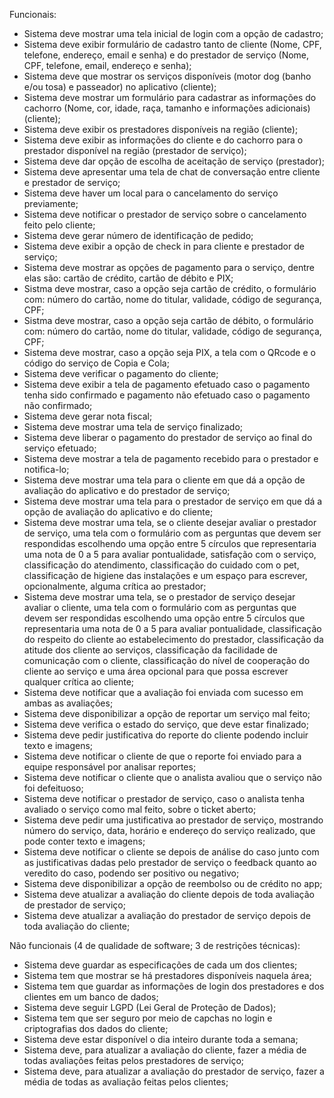 Funcionais:
  - Sistema deve mostrar uma tela inicial de login com a opção de cadastro;
  - Sistema deve exibir formulário de cadastro tanto de cliente (Nome, CPF, telefone, endereço, email e senha) e do prestador de serviço (Nome, CPF, telefone, email, endereço e senha);
  - Sistema deve que mostrar os serviços disponíveis (motor dog (banho e/ou tosa) e passeador) no aplicativo (cliente);
  - Sistema deve mostrar um formulário para cadastrar as informações do cachorro (Nome, cor, idade, raça, tamanho e informações adicionais) (cliente);
  - Sistema deve exibir os prestadores disponíveis na região (cliente);
  - Sistema deve exibir as informações do cliente e do cachorro para o prestador disponível na região (prestador de serviço);
  - Sistema deve dar opção de escolha de aceitação de serviço (prestador);
  - Sistema deve apresentar uma tela de chat de conversação entre cliente e prestador de serviço;
  - Sistema deve haver um local para o cancelamento do serviço previamente;
  - Sistema deve notificar o prestador de serviço sobre o cancelamento feito pelo cliente;
  - Sistema deve gerar número de identificação de pedido;
  - Sistema deve exibir a opção de check in para cliente e prestador de serviço;
  - Sistema deve mostrar as opções de pagamento para o serviço, dentre elas são: cartão de crédito, cartão de débito e PIX;
  - Sistma deve mostrar, caso a opção seja cartão de crédito, o formulário com: número do cartão, nome do titular, validade, código de segurança, CPF;
  - Sistma deve mostrar, caso a opção seja cartão de débito, o formulário com: número do cartão, nome do titular, validade, código de segurança, CPF;
  - Sistema deve mostrar, caso a opção seja PIX, a tela com o QRcode e o código do serviço de Copia e Cola;
  - Sistema deve verificar o pagamento do cliente;
  - Sistema deve exibir a tela de pagamento efetuado caso o pagamento tenha sido confirmado e pagamento não efetuado caso o pagamento não confirmado;
  - Sistema deve gerar nota fiscal;
  - Sistema deve mostrar uma tela de serviço finalizado;
  - Sistema deve liberar o pagamento do prestador de serviço ao final do serviço efetuado;
  - Sistema deve mostrar a tela de pagamento recebido para o prestador e notifica-lo;
  - Sistema deve mostrar uma tela para o cliente em que dá a opção de avaliação do aplicativo e do prestador de serviço;
  - Sistema deve mostrar uma tela para o prestador de serviço em que dá a opção de avaliação do aplicativo e do cliente;
  - Sistema deve mostrar uma tela, se o cliente desejar avaliar o prestador de serviço, uma tela com o formulário com as perguntas que devem ser respondidas escolhendo uma opção entre 5 círculos que representaria uma nota de 0 a 5 para avaliar pontualidade, satisfação com o serviço, classificação do atendimento, classificação do cuidado com o pet, classificação de higiene das instalações e um espaço para escrever, opcionalmente, alguma crítica ao prestador;
  - Sistema deve mostrar uma tela, se o prestador de serviço desejar avaliar o cliente, uma tela com o formulário com as perguntas que devem ser respondidas escolhendo uma opção entre 5 círculos que representaria uma nota de 0 a 5 para avaliar pontualidade, classificação do respeito do cliente ao estabelecimento do prestador, classificação da atitude dos cliente ao serviços, classificação da facilidade de comunicação com o cliente, classificação do nível de cooperação do cliente ao serviço e uma área opcional para que possa escrever qualquer crítica ao cliente;
  - Sistema deve notificar que a avaliação foi enviada com sucesso em ambas as avaliações;
  - Sistema deve disponibilizar a opção de reportar um serviço mal feito;
  - Sistema deve verifica o estado do serviço, que deve estar finalizado;
  - Sistema deve pedir justificativa do reporte do cliente podendo incluir texto e imagens;
  - Sistema deve notificar o cliente de que o reporte foi enviado para a equipe responsável por analisar reportes;
  - Sistema deve notificar o cliente que o analista avaliou que o serviço não foi defeituoso;
  - Sistema deve notificar o prestador de serviço, caso o analista tenha avaliado o serviço como mal feito, sobre o ticket aberto;
  - Sistema deve pedir uma justificativa ao prestador de serviço, mostrando número do serviço, data, horário e endereço do serviço realizado, que pode conter texto e imagens;
  - Sistema deve notificar o cliente se depois de análise do caso junto com as justificativas dadas pelo prestador de serviço o feedback quanto ao veredito do caso, podendo ser positivo ou negativo;
  - Sistema deve disponibilizar a opção de reembolso ou de crédito no app;
  - Sistema deve atualizar a avaliação do cliente depois de toda avaliação de prestador de serviço;
  - Sistema deve atualizar a avaliação do prestador de serviço depois de toda avaliação do cliente;



Não funcionais (4 de qualidade de software; 3 de restrições técnicas):
  - Sistema deve guardar as especificações de cada um dos clientes;
  - Sistema tem que mostrar se há prestadores disponíveis naquela área;
  - Sistema tem que guardar as informações de login dos prestadores e dos clientes em um banco de dados;
  - Sistema deve seguir LGPD (Lei Geral de Proteção de Dados);
  - Sistema tem que ser seguro por meio de capchas no login e criptografias dos dados do cliente;
  - Sistema deve estar disponível o dia inteiro durante toda a semana;
  - Sistema deve, para atualizar a avaliação do cliente, fazer a média de todas avaliações feitas pelos prestadores de serviço;
  - Sistema deve, para atualizar a avaliação do prestador de serviço, fazer a média de todas as avaliação feitas pelos clientes;
